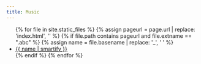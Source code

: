 ```yaml
---
title: Music
---
```


<ul id="tune-list">
    {% for file in site.static_files %}
        {% assign pageurl = page.url | replace: 'index.html', '' %}
        {% if file.path contains pageurl and file.extname == ".abc" %}
            {% assign name = file.basename | replace: '_', ' ' %}
            <li>
                <a href="#{{ name }}" data-name="{{ name }}">
                    {{ name | smartify }}
                </a>
            </li>
        {% endif %}
    {% endfor %}
</ul>

<section id="music">
</section>
